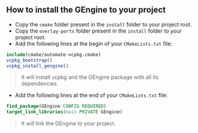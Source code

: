 ## How to install the GEngine to your project

- Copy the `cmake` folder present in the `install` folder to your project root.
- Copy the `overlay-ports` folder present in the `install` folder to your project root.
- Add the following lines at the begin of your `CMakeLists.txt` file:

```cmake
include(cmake/automate-vcpkg.cmake)
vcpkg_bootstrap()
vcpkg_install_gengine()
```

> It will install vcpkg and the GEngine package with all its dependencies.

- Add the following lines at the end of your `CMakeLists.txt` file:

```cmake
find_package(GEngine CONFIG REQUIRED)
target_link_libraries(main PRIVATE GEngine)
```

> It will link the GEngine to your project.
